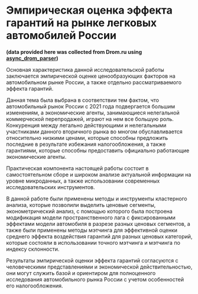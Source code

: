 # Эмпирическая оценка эффекта гарантий на рынке легковых автомобилей России
**(data provided here was collected from Drom.ru using [async_drom_parser](https://github.com/user/repo/blob/branch/other_file.md))**  

Основная характеристика данной исследовательской работы заключается эмпирической оценке ценообразующих факторов на автомобильном рынке России, а также отдельно рассматриваемого эффекта гарантий.  

Данная тема была выбрана в соответствии тем фактом, что автомобильный рынок России с 2021 года подвергается большим изменениям, а экономические агенты, занимающиеся нелегальной коммерческой перепродажей, играют на нем все большую роль. Конкуренция между легально действующими и нелегальными участниками данного вторичного рынка во многом обуславливается относительно низкими ценами, которые способны предложить последние в результате избежания налогообложения, а также гарантиями, которые способны предоставить официально работающие экономические агенты. 

Практическая компонента настоящей работы состоит в самостоятельном сборе и широком анализе актуальной информации на уровне микроданных, а также использовании современных исследовательских инструментов.  

В данной работе были применены методы и инструменты кластерного анализа, которые позволили выделить ценовые сегменты, эконометрический анализ, с помощью которого была построена модификация модели пространственного лага с фиксированными эффектами модели автомобиля в разрезе разных ценовых сегментов, а также были применены методы мэтчинга для эффективной оценки среднего эффекта воздействия гарантий для разных ценовых категорий, которые состояли в использовании точного мэтчинга и мэтчинга по индексу склонности.  

Результаты эмпирической оценки эффекта гарантий согласуются с человеческими представлениями и экономической действительностью, они могут служить базой и ориентиром для полноценного исследования автомобильного рынка России с учетом особенностей его налогообложения.
